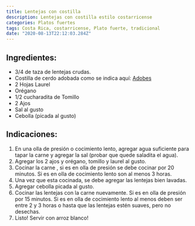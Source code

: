 ```yaml
---
title: Lentejas con costilla
description: Lentejas con costilla estilo costarricense
categories: Platos fuertes
tags: Costa Rica, costarricense, Plato fuerte, tradicional
date: "2020-08-13T22:12:03.284Z"
---
```


## Ingredientes:

- 3/4 de taza de lentejas crudas.
- Costilla de cerdo adobada como se indica aquí: [Adobes ](/Adobes/Adobes/)
- 2 Hojas Laurel
- Orégano
- 1/2 cucharadita de Tomillo
- 2 Ajos
- Sal al gusto
- Cebolla (picada al gusto)

## Indicaciones:

1. En una olla de presión o cocimiento lento, agregar agua suficiente para tapar la carne y agregar la sal (probar que quede saladita el agua).
2. Agregar los 2 ajos y orégano, tomillo y laurel al gusto.
3. Cocinar la carne , si es en olla de presión se debe cocinar por 20 minutos. Si es en olla de cocimiento lento son al menos 3 horas.
4. Una vez que esta cocinada, se debe agregar las lentejas bien lavadas.
5. Agregar cebolla picada al gusto.
6. Cocinar las lentejas con la carne nuevamente. Si es en olla de presión por 15 minutos. Si es en olla de cocimiento lento al menos deben ser entre 2 y 3 horas o hasta que las lentejas estén suaves, pero no desechas.
7. Listo! Servir con arroz blanco!